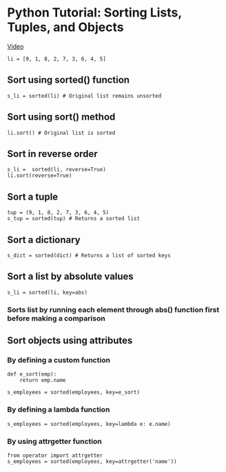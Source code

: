 # Python Tutorial: Sorting Lists, Tuples, and Objects
[Video](https://www.youtube.com/watch?v=D3JvDWO-BY4)

    li = [9, 1, 8, 2, 7, 3, 6, 4, 5]
    
## Sort using sorted() function
    s_li = sorted(li) # Original list remains unsorted
    
## Sort using sort() method
    li.sort() # Original list is sorted
    
## Sort in reverse order
    s_li =  sorted(li, reverse=True)
    li.sort(reverse=True)
    
## Sort a tuple
    tup = (9, 1, 8, 2, 7, 3, 6, 4, 5)
    s_tup = sorted(tup) # Returns a sorted list
    
## Sort a dictionary
    s_dict = sorted(dict) # Returns a list of sorted keys
    
## Sort a list by absolute values
    s_li = sorted(li, key=abs) 

### Sorts list by running each element through abs() function first before making a comparison

## Sort objects using attributes
### By defining a custom function    
    def e_sort(emp):
        return emp.name
        
    s_employees = sorted(employees, key=e_sort)

### By defining a lambda function
    s_employees = sorted(employees, key=lambda e: e.name)
    
### By using attrgetter function
    from operator import attrgetter
    s_employees = sorted(employees, key=attrgetter('name'))    
